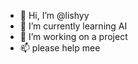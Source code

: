 - 👋 Hi, I’m @lishyy
- 🌱 I’m currently learning AI
- 💞️ I’m working on a project 
- 📫 please help mee

<!---
lishyy/lishyy is a ✨ special ✨ repository because its `README.md` (this file) appears on your GitHub profile.
You can click the Preview link to take a look at your changes.
--->
